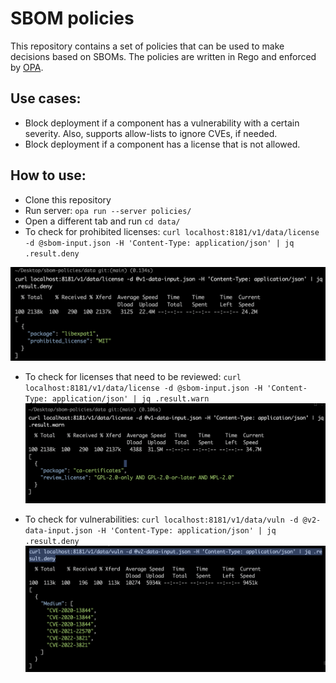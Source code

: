 # SBOM policies

This repository contains a set of policies that can be used to make decisions based on SBOMs. The policies are written in Rego and enforced by [OPA](https://www.openpolicyagent.org/).


## Use cases:
- Block deployment if a component has a vulnerability with a certain severity. Also, supports allow-lists to ignore CVEs, if needed. 
- Block deployment if a component has a license that is not allowed. 


## How to use:
- Clone this repository
- Run server: `opa run --server policies/` 
- Open a different tab and run `cd data/`
- To check for prohibited licenses: `curl localhost:8181/v1/data/license -d @sbom-input.json -H 'Content-Type: application/json' | jq .result.deny`


![Example of license deny](./assets/license-deny.png)


- To check for licenses that need to be reviewed: `curl localhost:8181/v1/data/license -d @sbom-input.json -H 'Content-Type: application/json' | jq .result.warn`
![Example of license warn](./assets/license-warn.png)


- To check for vulnerabilities: `curl localhost:8181/v1/data/vuln -d @v2-data-input.json -H 'Content-Type: application/json' | jq .result.deny`
![Example of vulnerability deny](./assets/vuln-deny.png)


